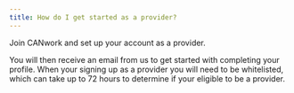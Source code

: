 ```yaml
---
title: How do I get started as a provider?
---
```


Join CANwork and set up your account as a provider. 

You will then receive an email from us to get started with completing your profile. When your signing up as a provider you will need to be whitelisted, which can take up to 72 hours to determine if your eligible to be a provider.
